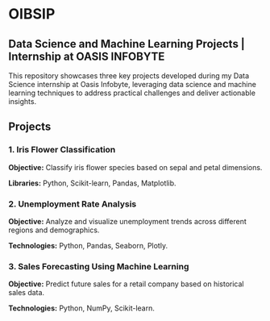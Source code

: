 # OIBSIP
## Data Science and Machine Learning Projects | Internship at OASIS INFOBYTE
This repository showcases three key projects developed during my Data Science internship at Oasis Infobyte, leveraging data science and machine learning techniques to address practical challenges and deliver actionable insights.


## Projects
### 1. Iris Flower Classification
**Objective:** Classify iris flower species based on sepal and petal dimensions.

**Libraries:** Python, Scikit-learn, Pandas, Matplotlib.

### 2. Unemployment Rate Analysis
**Objective:** Analyze and visualize unemployment trends across different regions and demographics.

**Technologies:** Python, Pandas, Seaborn, Plotly.

### 3. Sales Forecasting Using Machine Learning
**Objective:** Predict future sales for a retail company based on historical sales data.

**Technologies:** Python, NumPy, Scikit-learn.
